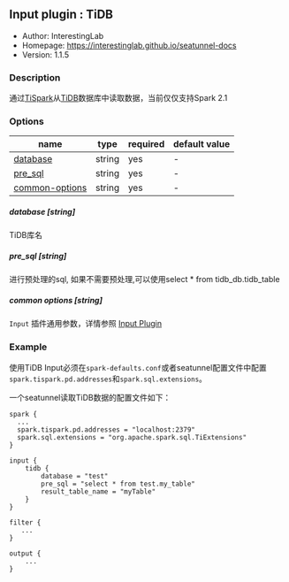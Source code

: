 ## Input plugin : TiDB

* Author: InterestingLab
* Homepage: https://interestinglab.github.io/seatunnel-docs
* Version: 1.1.5

### Description

通过[TiSpark](https://github.com/pingcap/tispark)从[TiDB](https://github.com/pingcap/tidb)数据库中读取数据，当前仅仅支持Spark 2.1

### Options

| name | type | required | default value |
| --- | --- | --- | --- |
| [database](#database-string) | string | yes | - |
| [pre_sql](#pre_sql-string) | string | yes | - |
| [common-options](#common-options-string)| string | yes | - |

##### database [string]

TiDB库名

##### pre_sql [string]

进行预处理的sql, 如果不需要预处理,可以使用select * from tidb_db.tidb_table

##### common options [string]

`Input` 插件通用参数，详情参照 [Input Plugin](/zh-cn/v1/configuration/input-plugin)


### Example


使用TiDB Input必须在`spark-defaults.conf`或者seatunnel配置文件中配置`spark.tispark.pd.addresses`和`spark.sql.extensions`。

一个seatunnel读取TiDB数据的配置文件如下：

```
spark {
  ...
  spark.tispark.pd.addresses = "localhost:2379"
  spark.sql.extensions = "org.apache.spark.sql.TiExtensions"
}

input {
    tidb {
        database = "test"
        pre_sql = "select * from test.my_table"
        result_table_name = "myTable"
    }
}

filter {
   ...
}

output {
    ...
}
```
